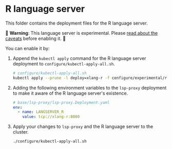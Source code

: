 # R language server

This folder contains the deployment files for the R language server.

🚨 **Warning**: This language server is experimental. Please [read about the caveats](https://about.sourcegraph.com/docs/code-intelligence/experimental-language-servers/#caveats-of-experimental-language-servers) before enabling it. 🚨

You can enable it by:

1. Append the `kubectl apply` command for the R language server deployment to `configure/kubectl-apply-all.sh`.

   ```bash
   # configure/kubectl-apply-all.sh
   kubectl apply --prune -l deploy=xlang-r -f configure/experimental/r --recursive
   ```

2. Adding the following environment variables to the `lsp-proxy` deployment to make it aware of the R language server's existence.

   ```yaml
   # base/lsp-proxy/lsp-proxy.Deployment.yaml
   env:
     - name: LANGSERVER_R
       value: tcp://xlang-r:8080
   ```

3. Apply your changes to `lsp-proxy` and the R language server to the cluster.

   ```bash
   ./configure/kubectl-apply-all.sh
   ```
